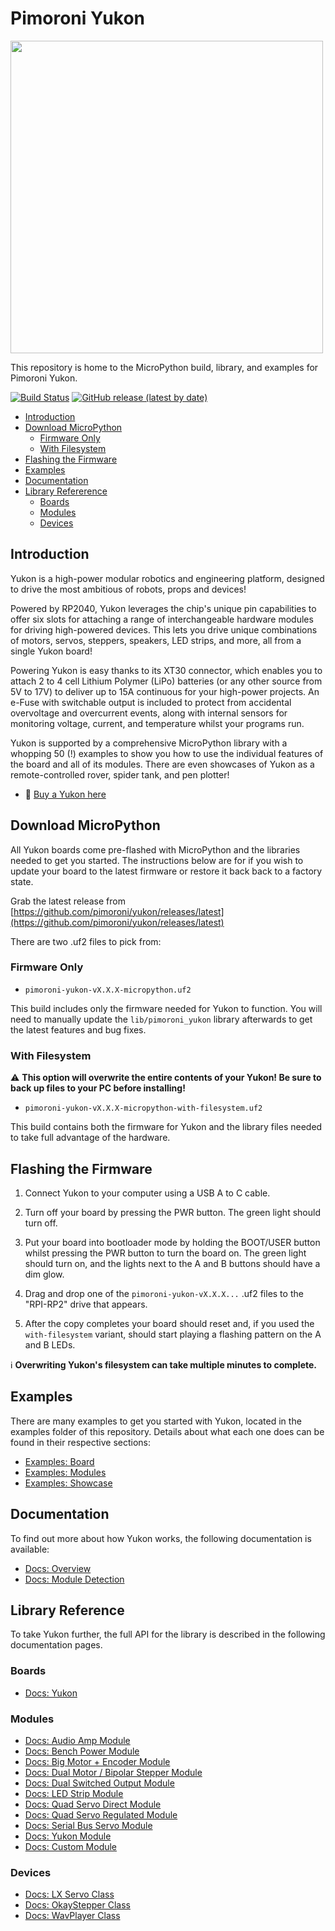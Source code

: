 # Pimoroni Yukon <!-- omit in toc -->

<img src="https://shop.pimoroni.com/cdn/shop/files/yukon-host-with-modules_1500x1500_crop_center.jpg" width="500">

This repository is home to the MicroPython build, library, and examples for Pimoroni Yukon.

[![Build Status](https://img.shields.io/github/actions/workflow/status/pimoroni/yukon/micropython.yml?branch=main&label=MicroPython)](https://github.com/pimoroni/yukon/actions/workflows/micropython.yml)
[![GitHub release (latest by date)](https://img.shields.io/github/v/release/pimoroni/yukon)](https://github.com/pimoroni/picovision/releases/latest/)

- [Introduction](#introduction)
- [Download MicroPython](#download-micropython)
  - [Firmware Only](#firmware-only)
  - [With Filesystem](#with-filesystem)
- [Flashing the Firmware](#flashing-the-firmware)
- [Examples](#examples)
- [Documentation](#documentation)
- [Library Refererence](#library-refererence)
  - [Boards](#boards)
  - [Modules](#modules)
  - [Devices](#devices)


## Introduction

Yukon is a high-power modular robotics and engineering platform, designed to drive the most ambitious of robots, props and devices!

Powered by RP2040, Yukon leverages the chip's unique pin capabilities to offer six slots for attaching a range of interchangeable hardware modules for driving high-powered devices. This lets you drive unique combinations of motors, servos, steppers, speakers, LED strips, and more, all from a single Yukon board!

Powering Yukon is easy thanks to its XT30 connector, which enables you to attach 2 to 4 cell Lithium Polymer (LiPo) batteries (or any other source from 5V to 17V) to deliver up to 15A continuous for your high-power projects. An e-Fuse with switchable output is included to protect from accidental overvoltage and overcurrent events, along with internal sensors for monitoring voltage, current, and temperature whilst your programs run.

Yukon is supported by a comprehensive MicroPython library with a whopping 50 (!) examples to show you how to use the individual features of the board and all of its modules. There are even showcases of Yukon as a remote-controlled rover, spider tank, and pen plotter!

* :link: [Buy a Yukon here](https://shop.pimoroni.com/products/yukon)


## Download MicroPython

All Yukon boards come pre-flashed with MicroPython and the libraries needed to get you started. The instructions below are for if you wish to update your board to the latest firmware or restore it back back to a factory state.

Grab the latest release from [https://github.com/pimoroni/yukon/releases/latest](https://github.com/pimoroni/yukon/releases/latest)

There are two .uf2 files to pick from:

### Firmware Only

* `pimoroni-yukon-vX.X.X-micropython.uf2`

This build includes only the firmware needed for Yukon to function. You will need to manually update the `lib/pimoroni_yukon` library afterwards to get the latest features and bug fixes.


### With Filesystem

:warning: **This option will overwrite the entire contents of your Yukon! Be sure to back up files to your PC before installing!**

* `pimoroni-yukon-vX.X.X-micropython-with-filesystem.uf2 `

This build contains both the firmware for Yukon and the library files needed to take full advantage of the hardware.

## Flashing the Firmware

1. Connect Yukon to your computer using a USB A to C cable.

2. Turn off your board by pressing the PWR button. The green light should turn off.

3. Put your board into bootloader mode by holding the BOOT/USER button whilst pressing the PWR button to turn the board on. The green light should turn on, and the lights next to the A and B buttons should have a dim glow.

4. Drag and drop one of the `pimoroni-yukon-vX.X.X...` .uf2 files to the "RPI-RP2" drive that appears.

5. After the copy completes your board should reset and, if you used the `with-filesystem` variant, should start playing a flashing pattern on the A and B LEDs.

:information_source: **Overwriting Yukon's filesystem can take multiple minutes to complete.**


## Examples

There are many examples to get you started with Yukon, located in the examples folder of this repository. Details about what each one does can be found in their respective sections:

* [Examples: Board](/examples/board/README.md)
* [Examples: Modules](/examples/modules/README.md)
* [Examples: Showcase](/examples/showcase/README.md)


## Documentation

To find out more about how Yukon works, the following documentation is available:

* [Docs: Overview](/docs/overview.md)
* [Docs: Module Detection](/docs/module_detection.md)

## Library Reference

To take Yukon further, the full API for the library is described in the following documentation pages.

### Boards

* [Docs: Yukon](/docs/reference.md)


### Modules

* [Docs: Audio Amp Module](/docs/modules/audio_amp.md)
* [Docs: Bench Power Module](/docs/modules/bench_power.md)
* [Docs: Big Motor + Encoder Module](/docs/modules/big_motor.md)
* [Docs: Dual Motor / Bipolar Stepper Module](/docs/modules/dual_motor.md)
* [Docs: Dual Switched Output Module](/docs/modules/dual_output.md)
* [Docs: LED Strip Module](/docs/modules/led_strip.md)
* [Docs: Quad Servo Direct Module](/docs/modules/quad_servo_direct.md)
* [Docs: Quad Servo Regulated Module](/docs/modules/quad_servo_reg.md)
* [Docs: Serial Bus Servo Module](/docs/modules/serial_servo.md)
* [Docs: Yukon Module](/docs/modules/yukon_module.md)
* [Docs: Custom Module](/docs/modules/custom_module.md)


### Devices

* [Docs: LX Servo Class](/docs/devices/lxservo.md)
* [Docs: OkayStepper Class](/docs/devices/okaystepper.md)
* [Docs: WavPlayer Class](/docs/devices/wavplayer.md)
